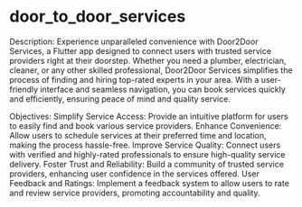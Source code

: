 # door_to_door_services

Description:
Experience unparalleled convenience with Door2Door Services, a Flutter app designed to connect users with trusted service providers right at their doorstep. Whether you need a plumber, electrician, cleaner, or any other skilled professional, Door2Door Services simplifies the process of finding and hiring top-rated experts in your area. With a user-friendly interface and seamless navigation, you can book services quickly and efficiently, ensuring peace of mind and quality service.

Objectives:
Simplify Service Access: Provide an intuitive platform for users to easily find and book various service providers.
Enhance Convenience: Allow users to schedule services at their preferred time and location, making the process hassle-free.
Improve Service Quality: Connect users with verified and highly-rated professionals to ensure high-quality service delivery.
Foster Trust and Reliability: Build a community of trusted service providers, enhancing user confidence in the services offered.
User Feedback and Ratings: Implement a feedback system to allow users to rate and review service providers, promoting accountability and quality.

